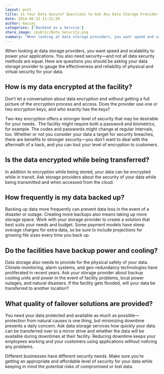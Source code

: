 ```yaml
---
layout: post
title: Is Your Data Secure? Questions to Ask Any Data Storage Provider
date: 2014-06-23 11:21:29
author: maciej
categories: ['Backend as a Service']
share_image: /public/Data_Security.png
summary: "When looking at data storage providers, you want speed and scalability to power your applications. You also need security—and not all data security methods are equal. Here are questions you should be asking your data storage provider to gauge the effectiveness and reliability of physical and virtual security for your data."
---
```

When looking at data storage providers, you want speed and scalability to power your applications. You also need security—and not all data security methods are equal. Here are questions you should be asking your data storage provider to gauge the effectiveness and reliability of physical and virtual security for your data.<!--more-->
<h2><b>How is my data encrypted at the facility?</b></h2>
Don’t let a conversation about data encryption end without getting a full picture of the encryption process and access. Does the provider use one or two encryption keys, and who exactly has the keys?

Two-key encryption offers a stronger level of security that may be desirable for your needs.  The facility might require both a password and biometrics, for example. The codes and passwords might change at regular intervals, too. Whether or not you consider your data a target for security breaches, there are benefits to stronger security—you don’t want to deal with the aftermath of a hack, and you can tout your level of encryption to customers.
<h2><b>Is the data encrypted while being transferred?</b></h2>
In addition to encryption while being stored, your data can be encrypted while in transit. Ask storage providers about the security of your data while being transmitted and when accessed from the cloud.
<h2><b>How frequently is my data backed up?</b></h2>
Backing up data more frequently can prevent data loss in the event of a disaster or outage. Creating more backups also means taking up more storage space. Work with your storage provider to create a solution that best suits your needs and budget. Some payment models have steep overage charges for extra data, so be sure to include projections for growing file sizes every time you back up.
<h2><b>Do the facilities have backup power and cooling?</b></h2>
Data storage also needs to provide for the physical safety of your data. Climate monitoring, alarm systems, and geo-redundancy technologies have proliferated in recent years. Ask your storage provider about backup cooling units and power in the event of facility problems, local power outages, and natural disasters. If the facility gets flooded, will your data be transferred to another location?
<h2><b>What quality of failover solutions are provided?</b></h2>
You need your data protected and available as much as possible—protection from natural causes is one thing, but minimizing downtime presents a daily concern. Ask data storage services how quickly your data can be transferred over to a mirror drive and whether the data will be available during downtimes at their facility. Reducing downtime keeps your employees working and your customers using applications without noticing any problems.

Different businesses have different security needs. Make sure you’re getting an appropriate and affordable level of security for your data while keeping in mind the potential risks of compromised or lost data.